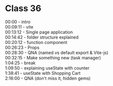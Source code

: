 # Class 36

00:00 - intro  
00:09:11 - vite  
00:13:12 - Single page application  
00:14:42 - folder structure explained  
00:20:12 - function component  
00:26:23 - Props  
00:28:30 - QNA (named vs default export & Vite-js)  
00:32:15 - Make something new (task manager)  
1:04:25 - break  
1:09:50 - explaining useState with counter  
1:38:41 - useState with Shopping Cart  
2:16:00 - QNA (don't miss it, hidden gems)  
